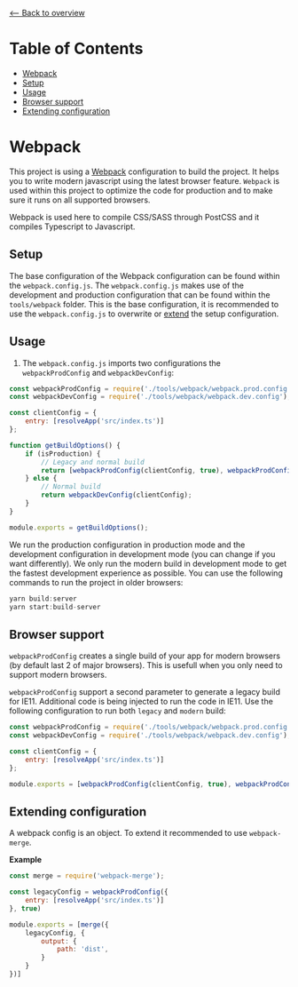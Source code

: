 [⟵ Back to overview](../README.md)

# Table of Contents
- [Webpack](#webpack)
- [Setup](#setup)
- [Usage](#usage)
- [Browser support](#browser-support)
- [Extending configuration](#extending-configuration)

# Webpack #
This project is using a [Webpack](https://webpack.js.org/) configuration to build the project. It helps you to write modern javascript using the latest browser feature. `Webpack` is used within this project to optimize the code for production and to make sure it runs on all supported browsers.

Webpack is used here to compile CSS/SASS through PostCSS and it compiles Typescript to Javascript.

## Setup ##
The base configuration of the Webpack configuration can be found within the `webpack.config.js`. The `webpack.config.js` makes use of the development and production configuration that can be found within the `tools/webpack` folder. This is the base configuration, it is recommended to use the `webpack.config.js` to overwrite or [extend](#extending-configuration) the setup configuration.

## Usage ##
1. The `webpack.config.js` imports two configurations the `webpackProdConfig` and `webpackDevConfig`:
```javascript
const webpackProdConfig = require('./tools/webpack/webpack.prod.config');
const webpackDevConfig = require('./tools/webpack/webpack.dev.config');

const clientConfig = {
    entry: [resolveApp('src/index.ts')]
};

function getBuildOptions() {
    if (isProduction) {
        // Legacy and normal build
        return [webpackProdConfig(clientConfig, true), webpackProdConfig(clientConfig)];
    } else {
        // Normal build
        return webpackDevConfig(clientConfig);
    }
}

module.exports = getBuildOptions();
```

We run the production configuration in production mode and the development configuration in development mode (you can change if you want differently). We only run the modern build in development mode to get the fastest development experience as possible. You can use the following commands to run the project in older browsers:

```javascript
yarn build:server
yarn start:build-server
```

## Browser support ##
`webpackProdConfig` creates a single build of your app for modern browsers (by default last 2 of major browsers). This is usefull when you only need to support modern browsers.

`webpackProdConfig` support a second parameter to generate a legacy build for IE11. Additional code is being injected to run the code in IE11. Use the following configuration to run both `legacy` and `modern` build:

```javascript
const webpackProdConfig = require('./tools/webpack/webpack.prod.config');
const webpackDevConfig = require('./tools/webpack/webpack.dev.config');

const clientConfig = {
    entry: [resolveApp('src/index.ts')]
};

module.exports = [webpackProdConfig(clientConfig, true), webpackProdConfig(clientConfig)];
```

## Extending configuration ##
A webpack config is an object. To extend it recommended to use `webpack-merge`.

__Example__
```javascript
const merge = require('webpack-merge');

const legacyConfig = webpackProdConfig({
    entry: [resolveApp('src/index.ts')]
}, true)

module.exports = [merge({
    legacyConfig, {
        output: {
            path: 'dist',
        }
    }
})]
```